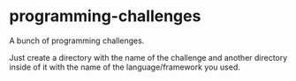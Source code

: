# programming-challenges
A bunch of programming challenges.

Just create a directory with the name of the challenge and another directory inside of it with the name of the language/framework you used.
